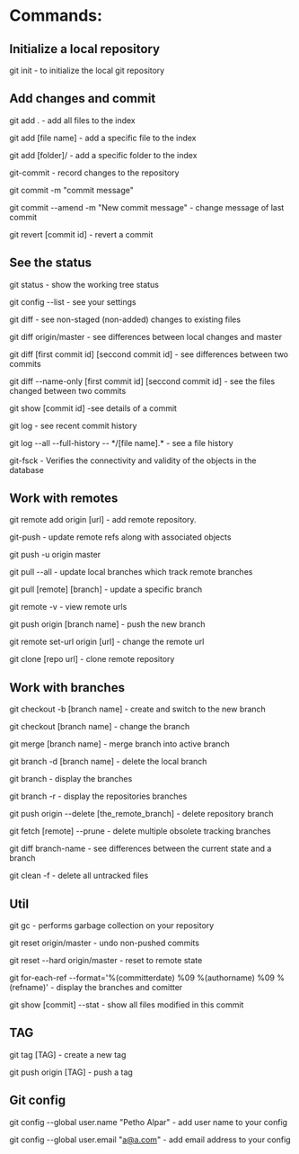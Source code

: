 <H1>Commands:</H1>

<H2>Initialize a local repository</H2>

git init - to initialize the local git repository

<H2>Add changes and commit</H2>

git add . - add all files to the index

git add [file name] - add a specific file to the index

git add [folder]/ - add a specific folder to the index

git-commit - record changes to the repository

git commit -m "commit message"

git commit --amend -m "New commit message" - change message of last commit

git revert [commit id] - revert a commit

<H2>See the status</H2>

git status - show the working tree status

git config --list - see your settings

git diff - see non-staged (non-added) changes to existing files

git diff origin/master - see differences between local changes and master

git diff [first commit id] [seccond commit id] - see differences between two commits

git diff --name-only [first commit id] [seccond commit id] - see the files changed between two commits

git show [commit id] -see details of a commit

git log - see recent commit history

git log --all --full-history -- \*/[file name].\* - see a file history

git-fsck - Verifies the connectivity and validity of the objects in the database

<H2>Work with remotes</H2>

git remote add origin [url] - add remote repository.

git-push - update remote refs along with associated objects

git push -u origin master

git pull --all - update local branches which track remote branches

git pull [remote] [branch] - update a specific branch

git remote -v - view remote urls

git push origin [branch name] - push the new branch

git remote set-url origin [url] - change the remote url

git clone [repo url] - clone remote repository

<H2>Work with branches</H2>

git checkout -b  [branch name] - create and switch to the new branch

git checkout [branch name] - change the branch

git merge [branch name] - merge branch into active branch

git branch -d [branch name] - delete the local branch

git branch - display the branches

git branch -r - display the repositories branches

git push origin --delete [the_remote_branch] - delete repository branch

git fetch [remote] --prune - delete multiple obsolete tracking branches

git diff branch-name - see differences between the current state and a branch

git clean -f - delete all untracked files

<H2>Util</H2>

git gc - performs garbage collection on your repository

git reset origin/master - undo non-pushed commits

git reset --hard origin/master - reset to remote state

git for-each-ref --format='%(committerdate) %09 %(authorname) %09 %(refname)' - display the branches and comitter

git show [commit] --stat - show all files modified in this commit

<H2>TAG</H2>

git tag [TAG] - create a new tag

git push origin [TAG] - push a tag

<H2>Git config</H2>

git config --global user.name "Petho Alpar" - add user name to your config

git config --global user.email "a@a.com" - add email address to your config
